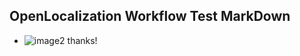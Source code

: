 ## OpenLocalization Workflow Test MarkDown
* ![image2](.\1b0d192f-42dd-4248-8409-81da7c8b4b71.png) 
thanks!